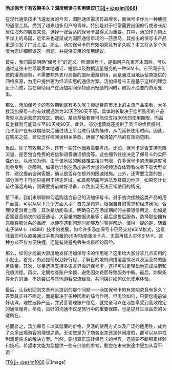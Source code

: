 **汤加保号卡有效期多久？深度解读与实用建议[[TG💪+ @esim1088](https://t.me/s/esim1088)]**

在现代通信技术飞速发展的今天，国际通信需求日益增长，而保号卡作为一种便捷的通信工具，受到了越来越多用户的青睐。特别是对于经常需要出国旅行或者长期居住海外的朋友来说，选择一张合适的保号卡显得尤为重要。其中，汤加作为南太平洋上的岛国，近年来也逐渐成为国际通信市场的一匹黑马，其推出的保号卡产品更是引发了广泛关注。那么，汤加保号卡的有效期究竟有多久呢？本文将从多个角度为您详细解读这一问题，并提供实用的使用建议。

首先，我们需要明确“保号卡”的定义。所谓保号卡，是指用户在离开本国后，可以通过这张卡继续享受本地通话、短信以及数据流量服务的一种SIM卡。它不同于传统的漫游服务，不需要额外支付高额的国际漫游费用，而是通过当地运营商提供的网络资源，为用户提供更为经济实惠的通信方案。汤加保号卡正是基于这样的理念设计而成，旨在帮助用户在汤加期间保持通讯畅通的同时，避免不必要的费用支出。

那么，汤加保号卡的有效期到底有多久呢？根据目前市场上的主流产品来看，大多数汤加保号卡的有效期通常为30天至90天不等。具体时长取决于您所购买的产品类型以及运营商的规定。例如，某些基础套餐可能仅支持30天的使用期限，而高级套餐则可能延长至60天或90天。此外，部分运营商还提供了灵活的续费机制，允许用户在有效期结束后通过线上平台进行续费操作，从而延长使用时间。因此，在购买之前，建议您仔细阅读相关条款，确保了解清楚产品的有效期范围。

当然，除了有效期之外，还有一些其他因素需要考虑。比如，保号卡是否支持无限流量、是否包含免费的短信和语音通话额度等。这些细节往往决定了保号卡的实际性价比。以汤加为例，由于该地区的网络覆盖相对有限，许多保号卡的流量速度可能会受到一定限制。如果您计划在汤加进行大量的视频流媒体观看或者下载大型文件，建议提前咨询客服，确认是否存在额外的限速措施。此外，还需要注意的是，部分保号卡可能只适用于特定区域，如首都努库阿洛法及其周边地区。如果您计划前往偏远岛屿，则需要提前做好准备，以免出现无法正常使用的情况。

接下来，我们来聊聊如何选购适合自己的汤加保号卡。对于初次接触这类产品的用户而言，可以从以下几个方面入手：首先是预算，根据自身的需求和经济状况，合理设定消费上限；其次是功能需求，明确自己在汤加期间的主要通信用途，比如是否需要高频次的语音通话、大容量的数据流量等；最后是售后服务，选择那些拥有完善客服体系的品牌，以便在遇到问题时能够及时获得帮助。值得一提的是，随着电子SIM卡（eSIM）技术的发展，如今许多汤加保号卡已经支持eSIM格式，这意味着您可以直接通过手机内置的eSIM功能激活卡片，无需再插入实体SIM卡。这种方式不仅方便快捷，还能有效避免丢失或损坏的风险。

那么，如何才能最大限度地发挥汤加保号卡的作用呢？这里给大家分享几点实用的小贴士。首先，务必提前规划好行程，了解目的地的网络覆盖情况以及运营商的服务质量。其次，尽量选择支持多语言界面的保号卡，这样可以更轻松地完成注册和充值流程。再次，定期检查账户余额，避免因欠费而导致服务中断。最后，如果条件允许的话，不妨尝试与其他游客交流经验，共同探讨如何优化使用体验。

最后，让我们回到文章开头提到的那个问题——汤加保号卡的有效期究竟有多久？答案其实并不固定，而是取决于多种因素的综合作用。但无论如何，只要您提前做好功课，理性选择产品，并妥善管理账户信息，就完全可以在汤加享受到高效稳定的通信服务。毕竟，良好的沟通不仅是旅行中的重要保障，也是提升生活品质的关键所在。

总而言之，汤加保号卡以其低廉的价格、灵活的使用方式以及广泛的适用性，成为了众多出境游客的理想之选。无论您是为了商务出差还是休闲度假，都可以从中找到满足需求的解决方案。当然，要想真正玩转保号卡的世界，还需要不断积累经验和技巧。希望本文能为您提供一些有价值的参考，助您在未来旅途中更加从容不迫！

[[TG💪+ @esim1088](https://t.me/s/esim1088) ![Image](https://i.postimg.cc/4NQfJmqS/Snipaste-2025-05-13-00-14-12.png)]